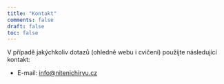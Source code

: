 ```yaml
---
title: "Kontakt"
comments: false
draft: false
toc: false
---
```


V případě jakýchkoliv dotazů (ohledně webu i cvičení) použijte následující kontakt:

- E-mail: <a href="mailto:info@nitenichiryu.cz">info@nitenichiryu.cz</a>
